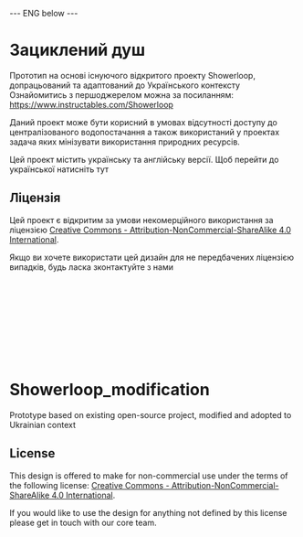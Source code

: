 --- ENG below ---
# Зациклений душ
Прототип на основі існуючого відкритого проекту Showerloop, допрацьований та адаптований до Українського контексту
Ознайомитись з першоджерелом можна за посиланням: https://www.instructables.com/Showerloop

Даний проект може бути корисний в умовах відсутності доступу до централізованого водопостачання а також використаний у проектах задача яких мінізувати використання природних ресурсів.

Цей проект містить українську та англійську версії. Щоб перейти до української натисніть тут


## Ліцензія 
Цей проект є відкритим за умови некомерційного використання за ліцензією
[Creative Commons - Attribution-NonCommercial-ShareAlike 4.0 International](https://creativecommons.org/licenses/by-nc-sa/4.0/).

Якщо ви хочете використати цей дизайн для не передбачених ліцензією випадків, будь ласка зконтактуйте з нами

<br/><br/>
<br/><br/>
<br/><br/>
<br/><br/>

# Showerloop_modification
Prototype based on existing open-source project, modified and adopted to Ukrainian context

## License 

This design is offered to make for non-commercial use under the terms of the following license: 
[Creative Commons - Attribution-NonCommercial-ShareAlike 4.0 International](https://creativecommons.org/licenses/by-nc-sa/4.0/).

If you would like to use the design for anything not defined by this license please get in touch with our core team.
